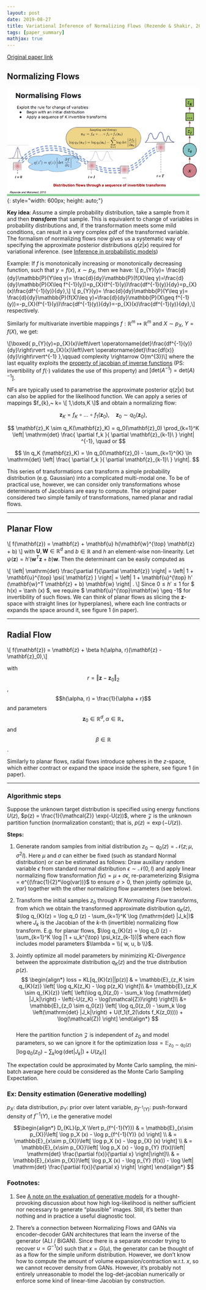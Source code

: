 ```yaml
---
layout: post
date: 2019-08-27
title: Variational Inference of Normalizing Flows (Rezende & Shakir, 2015)
tags: [paper_summary]
mathjax: true
---
```



[Original paper link](http://proceedings.mlr.press/v37/rezende15.pdf)

## Normalizing Flows

![!](\photos\shakir_danilo_slide.png){: style="width: 600px; height: auto;"}

**Key idea**: Assume a simple probability distribution, take a sample from it and then ___transform___ that sample. This is equivalent to change of variables in probability distributions and, if the transformation meets some mild conditions, can result in a very complex pdf of the transformed variable. The formalism of normalizing flows now gives us a systematic way of specifying the approximate posterior distributions $q(z\vert x)$ required for variational inference. (see [Inference in probabilistic models](/post/inf_prob_models/))

Example: If $f$ is monotonically increasing or monotonically decreasing function, such that $y = f(x)$, $x \sim p_{X}$, then we have:
\\[ p_{Y}(y)= \frac{d}{dy}\mathbb{P}(Y\leq y)= \frac{d}{dy}\mathbb{P}(f(X)\leq y)=\frac{d}{dy}\mathbb{P}(X\leq f^{-1}(y))=p_{X}(f^{-1}(y))\frac{df^{-1}(y)}{dy}=p_{X}(x)\frac{df^{-1}(y)}{dy},\\]
\\[ p_{Y}(y)= \frac{d}{dy}\mathbb{P}(Y\leq y)= \frac{d}{dy}\mathbb{P}(f(X)\leq y)=\frac{d}{dy}\mathbb{P}(X\geq f^{-1}(y))=-p_{X}(f^{-1}(y))\frac{df^{-1}(y)}{dy}=-p_{X}(x)\frac{df^{-1}(y)}{dy},\\]
respectively.

Similarly for multivariate invertible mappings $f:\mathbb{R}^{m}\mapsto \mathbb{R}^{m}$ and $X\sim p_{X}$, $Y=f(X)$, we get:

\\[\boxed{ p_{Y}(y)=p_{X}(x)\left\lvert \operatorname{det}\frac{df^{-1}(y)}{dy}\right\rvert =p_{X}(x)\left\lvert \operatorname{det}\frac{df(x)}{dy}\right\rvert^{-1} },\qquad complexity \rightarrow O(m^{3})\\]
where the last equality exploits the [property of jacobian of inverse functions](https://en.wikipedia.org/wiki/Inverse_function_theorem) (PS: invertibility of $f(\cdot)$ validates the use of this property) and $[ \mathrm{det}(A^{-1}) =\mathrm{det}(A)^{-1} ]$.

NFs are typically used to parametrise the approximate posterior $q(z\vert x)$ but can also be applied for the likelihood function. We can apply a series of mappings  $f_{k},~ k= \[ 1,\dots,K \]$ and obtain a normalizing flow:

$$ \mathbf{z}_K = f_K \circ \dots \circ f_1 (\mathbf{z}_0), \quad \mathbf{z}_0 \sim q_0(\mathbf{z}_0), $$  

$$ \mathbf{z}_K \sim q_K(\mathbf{z}_K) = q_0(\mathbf{z}_0) \prod_{k=1}^K
  \left|
    \mathrm{det} \frac{
      \partial f_k
    }{
      \partial \mathbf{z}_{k-1}\
    }
  \right| ^{-1}, \quad or $$

  $$ \ln q_K (\mathbf{z}_K) = \ln q_0(\mathbf{z}_0) - \sum_{k=1}^{K} \ln \mathrm{det} \left|
     \frac{
      \partial f_k
    }{
      \partial \mathbf{z}_{k-1}\
    }
  \right|. $$ 

This series of transformations can transform a simple probability distribution (e.g. Gaussian) into a complicated multi-modal one. To be of practical use, however, we can consider only transformations whose determinants of Jacobians are easy to compute. The original paper considered two simple family of transformations, named planar and radial flows.

---

## Planar Flow
\\[ f(\mathbf{z}) = \mathbf{z} + \mathbf{u} h(\mathbf{w}^{\top} \mathbf{z} + b) \\]
with $\mathbf{U}, \mathbf{W}\in \mathbb{R}^{d}$ and $b\in \mathbb{R}$ and $h$ an element-wise non-linearity. Let $\psi (\mathbf{z}) = h' (\mathbf{w}^T \mathbf{z} + b) \mathbf{w}$. Then the determinant can be easily computed as

\\[ \left| \mathrm{det} \frac{\partial f}{\partial \mathbf{z}} \right| =
  \left| 1 + \mathbf{u}^{\top} \psi( \mathbf{z} ) \right| = \left| 1 + \mathbf{u}^{\top} h' (\mathbf{w}^T \mathbf{z} + b) \mathbf{w} \right| .  \\]
Since $0\leq h' \leq 1$ for $ h(x) = \tanh (x) $, we require $ \mathbf{u}^{\top}\mathbf{w} \geq -1$ for invertibility of such flows. We can think of planar flows as slicing the $\mathbf{z}$-space with straight lines (or hyperplanes), where each line contracts or expands the space around it, see figure 1 (in paper).

---

## Radial Flow
\\[  f(\mathbf{z}) = \mathbf{z} + \beta h(\alpha, r)(\mathbf{z} - \mathbf{z}_0),\\]

with $$r = \Vert\mathbf{z} - \mathbf{z}_0 \Vert_2 $$, $$h(\alpha, r) = \frac{1}{\alpha + r}$$ and parameters $$\mathbf{z}_0 \in \mathbb{R}^d, \alpha \in \mathbb{R}_+$$ and $$\beta \in \mathbb{R}$$.

Similarly to planar flows, radial flows introduce spheres in the $z$-space, which either contract or expand the space inside the sphere, see figure 1 (in paper).

---
### Algorithmic steps
Suppose the unknown target distribution is specified using energy functions $U(z)$, $p(z) = \frac{1}{\mathcal{Z}} \exp(-U(z))$, where $\mathcal{Z}$ is the unknown partition function (normalization constant); that is, $p(z) \propto \exp({-U(z)})$.

**Steps:**
1. Generate random samples from initial distribution $z_{0} \sim q_0 (z) = \mathcal{N}(z; \mu, \sigma^2 I)$.
   Here $\mu$ and $\sigma$ can either be fixed (such as standard Normal distribution) or can be estimated as follows:
   Draw auxillary random variable $\epsilon$ from standard normal distribution $\epsilon \sim \mathcal{N}(0, I)$ and apply linear normalizing flow transformation $f(\epsilon) = \mu + \sigma \epsilon$, re-parameterizing $\sigma = e^{(\frac{1}{2}*\log(var))}$ to ensure $\sigma > 0$, then jointly optimize {$\mu$, $var$} together with the other normalizing flow parameters (see below).

2. Transform the initial samples $z_0$ through $K$ *Normalizing Flow* transforms, from which we obtain the transformed approximate distribution $q_{K}(z)$,
     $\log q_{K}(z) = \log q_0 (z) - \sum_{k=1}^K \log (\mathrm{det} |J_k|)$
   where $J_k$ is the Jacobian of the $k$-th (invertible) normalizing flow transform.
   E.g. for planar flows,
     $\log q_{K}(z) = \log q_0 (z) - \sum_{k=1}^K \log |1 + u_k^{\top} \psi_k(z_{k-1})|$
   where each flow includes model parameters $\lambda = \\{ w, u, b \\}$.
3. Jointly optimize all model parameters by minimizing *KL-Divergence* between the approximate distribution $q_{K}(z)$
   and the true distribution $p(z)$.
     $$ \begin{align*}
              loss = KL[q_{K}(z)||p(z)] & = \mathbb{E}_{z_K \sim q_{K}(z)} \left[ \log q_K(z_K) - \log p(z_K) \right]\\
                             &= \mathbb{E}_{z_K \sim q_{K}(z)} \left[ \left(\log q_0(z_0) - \sum_k \log (\mathrm{det} |J_k|\right) - \left(-U(z_K) - \log(\mathcal{Z})\right) \right]\\
                            &= \mathbb{E}_{z_0 \sim q_0(z)} \left[ \log q_0(z_0) - \sum_k \log \left(\mathrm{det} |J_k|\right) + U(f_1(f_2(\dots f_K(z_0)))) + \log(\mathcal{Z}) \right]
     \end{align*}  $$  
   Here the partition function $\mathcal{Z}$ is independent of $z_0$ and model parameters, so we can ignore it for the optimization
     $loss = \mathbb{E}_{z_0 \sim q_0(z)} \left[ \log q_0(z_0) - \sum_k \log (\mathrm{det} |J_k|) + U(z_K) \right]$

The expectation could be approximated by Monte Carlo sampling, the mini-batch average here could be considered as the Monte Carlo Sampling Expectation.

### Ex: Density estimation (Generative modelling)
$p_X:$ data distribution, $p_Y:$ prior over latent variable, $p_{f^{-1}(Y)}:$ push-forward density of $f^{-1}(Y)$, i.e the generative model

$$\begin{align*} 
 D_{KL}(p_X \Vert p_{f^{-1}(Y)}) & = \mathbb{E}_{x\sim p_{X}}\left[ \log p_X (x) - \log p_{f^{-1}(Y)} (x) \right] \\ 
                                & = \mathbb{E}_{x\sim p_{X}}\left[ \log p_X (x) - \log p_{X} (x) \right] \\
                                & = \mathbb{E}_{x\sim p_{X}}\left[ \log p_X (x) - \log p_{Y} (f(x))\left| \mathrm{det} \frac{\partial f(x)}{\partial x} \right|\right]\\
                                & = \mathbb{E}_{x\sim p_{X}}\left[ \log p_X (x) - \log p_{Y} (f(x)) - \log \left| \mathrm{det} \frac{\partial f(x)}{\partial x} \right| \right]
\end{align*} $$

### Footnotes:
1. See [A note on the evaluation of generative models](https://arxiv.org/abs/1511.01844) for a thought-provoking discussion about how high log-likelihood is neither sufficient nor necessary to generate “plausible” images. Still, it’s better than nothing and in practice a useful diagnostic tool.

2. There’s a connection between Normalizing Flows and GANs via encoder-decoder GAN architectures that learn the inverse of the generator (ALI / BiGAN). Since there is a separate encoder trying to recover $u=G^{−1}(x)$ such that $x=G(u)$, the generator can be thought of as a flow for the simple uniform distribution. However, we don’t know how to compute the amount of volume expansion/contraction w.r.t. $x$, so we cannot recover density from GANs. However, it’s probably not entirely unreasonable to model the log-det-jacobian numerically or enforce some kind of linear-time Jacobian by construction.